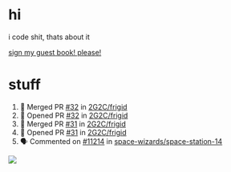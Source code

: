 # hi
i code shit, thats about it

[sign my guest book! please!](https://github.com/Just-a-Unity-Dev/Just-a-Unity-Dev/issues/new?&body=Sign%20my%20guest%20book%20by%20placing%20your%20name%20in%20the%20title,%20how%27d%20you%20get%20to%20this%20page%20and%20why?%20Don%27t%20forget%20you%20have%20an%20entire%20notebook%20in%20your%20hands!)


# stuff
<!--START_SECTION:activity-->
1. 🎉 Merged PR [#32](https://github.com/2G2C/frigid/pull/32) in [2G2C/frigid](https://github.com/2G2C/frigid)
2. 💪 Opened PR [#32](https://github.com/2G2C/frigid/pull/32) in [2G2C/frigid](https://github.com/2G2C/frigid)
3. 🎉 Merged PR [#31](https://github.com/2G2C/frigid/pull/31) in [2G2C/frigid](https://github.com/2G2C/frigid)
4. 💪 Opened PR [#31](https://github.com/2G2C/frigid/pull/31) in [2G2C/frigid](https://github.com/2G2C/frigid)
5. 🗣 Commented on [#11214](https://github.com/space-wizards/space-station-14/issues/11214) in [space-wizards/space-station-14](https://github.com/space-wizards/space-station-14)
<!--END_SECTION:activity-->

![](https://github-profile-summary-cards.vercel.app/api/cards/profile-details?username=Just-a-Unity-Dev&theme=solarized_dark)

